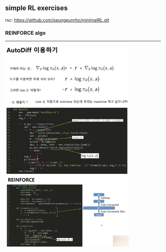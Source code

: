 ## simple RL exercises
rsc: https://github.com/seungeunrho/minimalRL.git

### REINFORCE algo
-------------
<div>
<img width="400" src="https://github.com/sieun-Bae/rl-study/blob/master/image/1.png">
<img width="400" src="https://github.com/sieun-Bae/rl-study/blob/master/image/2.png">
<img width="400" src="https://github.com/sieun-Bae/rl-study/blob/master/image/3.png">
</div>
